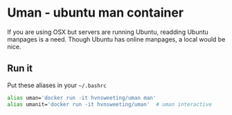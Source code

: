 # Uman - ubuntu man container

If you are using OSX but servers are running Ubuntu, readding Ubuntu manpages
is a need.
Though Ubuntu has online manpages, a local would be nice.

## Run it
Put these aliases in your `~/.bashrc`

```sh
alias uman='docker run -it hvnsweeting/uman man'
alias umanit='docker run -it hvnsweeting/uman'  # uman interactive
```
